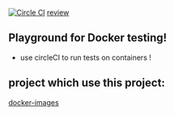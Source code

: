 [![Circle CI](https://circleci.com/gh/brownman/docker_playground.svg?style=svg)](https://circleci.com/gh/brownman/docker_playground)
[review](https://scrutinizer-ci.com/g/brownman/docker_playground/)


Playground for Docker testing!
-------------
- use circleCI to run tests on containers !


project which use this project:
-----
[docker-images](https://github.com/brownman/docker-images)
